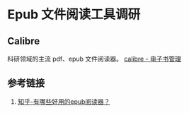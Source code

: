 # Epub 文件阅读工具调研


## Calibre

科研领域的主流 pdf、epub 文件阅读器。
[calibre - 电子书管理](https://calibre-ebook.com/zh_HK)

## 参考链接

1. [知乎-有哪些好用的epub阅读器？](https://www.zhihu.com/question/21396920/answer/3404819510)